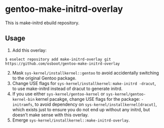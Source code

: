 # gentoo-make-initrd-overlay

This is make-initrd ebuild repository.

## Usage

1. Add this overlay:
```
$ eselect repository add make-initrd-overlay git https://github.com/osboot/gentoo-make-initrd-overlay
```
2. Mask `sys-kernel/installkernel::gentoo` to avoid accidentally
switching to the original Gentoo package.
3. Change USE flags for `sys-kernel/installkernel`:
`make-initrd -dracut`, to use make-initrd instead of dracut to generate
initrd.
4. If you use either `sys-kernel/gentoo-kernel` or
`sys-kernel/gentoo-kernel-bin` kernel pacakge, change USE flags for the
package: `-initramfs`, to avoid dependency on
`sys-kernel/installkernel[dracut]`, which exists just to ensure you do
not end up without any initrd, but doesn't make sense with this overlay.
5. Emerge `sys-kernel/installkernel::make-initrd-overlay`.
